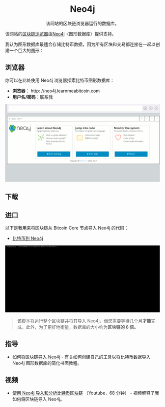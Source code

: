 # <center>Neo4j</center>

<center>该网站的区块链浏览器运行的数据库。</center>

该网站的[区块链浏览器](https://learnmeabitcoin.com/explorer/)由[Neo4j](https://neo4j.com/)（图形数据库）提供支持。

我认为图形数据库最适合存储比特币数据，因为所有区块和交易都连接在一起以创建一个巨大的图形：

## 浏览器

你可以在此处使用 Neo4j 浏览器探索比特币图形数据库：
* **浏览器**： http: //neo4j.learnmeabitcoin.com
* **用户名/密码**：联系我

![browser.gif](img/browser.gif)

## 下载

## 进口

以下是我用来将区块链从 Bitcoin Core 节点导入 Neo4j 的代码：

* [比特币到 Neo4j](https://github.com/in3rsha/bitcoin-to-neo4j)

![import.gif](img/import.gif)


>该脚本将运行整个区块链并将其导入 Neo4j，但您需要等待几个月**才能**完成。此外，为了更好地衡量，数据库的大小约为**区块链的 6 倍。**

## 指导

* [如何将区块链导入 Neo4j](https://learnmeabitcoin.com/neo4j/how/) - 有关如何创建自己的工具以将比特币数据导入 Neo4j 图形数据库的简化书面教程。

## 视频

* [使用 Neo4j 导入和分析比特币区块链](https://www.youtube.com/watch?v=NSaYAPiJc-M) （Youtube，68 分钟） - 视频解释了我如何将区块链导入 Neo4j。